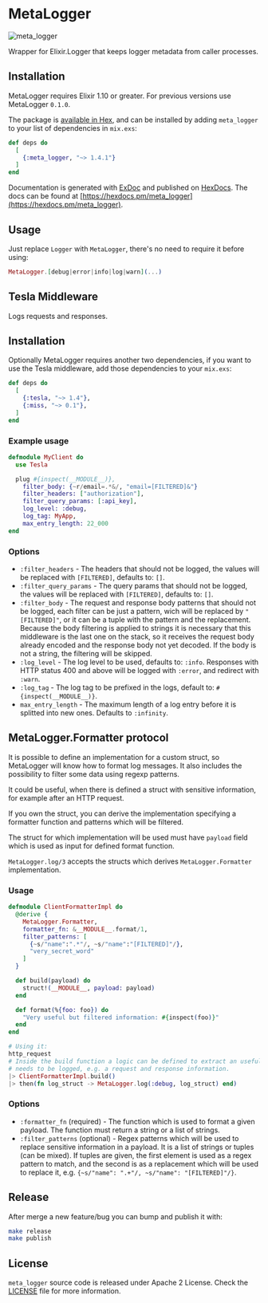 # MetaLogger

![meta_logger](https://github.com/FindHotel/meta_logger/workflows/meta_logger/badge.svg?branch=master)

Wrapper for Elixir.Logger that keeps logger metadata from caller processes.

## Installation

MetaLogger requires Elixir 1.10 or greater. For previous versions use MetaLogger `0.1.0`.

The package is [available in Hex](https://hex.pm/packages/meta_logger), and can be installed
by adding `meta_logger` to your list of dependencies in `mix.exs`:

```elixir
def deps do
  [
    {:meta_logger, "~> 1.4.1"}
  ]
end
```

Documentation is generated with [ExDoc](https://github.com/elixir-lang/ex_doc)
and published on [HexDocs](https://hexdocs.pm). The docs can be found at
[https://hexdocs.pm/meta_logger](https://hexdocs.pm/meta_logger).

## Usage

Just replace `Logger` with `MetaLogger`, there's no need to require it before using:

```elixir
MetaLogger.[debug|error|info|log|warn](...)
```

## Tesla Middleware

Logs requests and responses.

## Installation

Optionally MetaLogger requires another two dependencies, if you want to use the Tesla
middleware, add those dependencies to your `mix.exs`:

```elixir
def deps do
  [
    {:tesla, "~> 1.4"},
    {:miss, "~> 0.1"},
  ]
end
```

### Example usage

```elixir
defmodule MyClient do
  use Tesla

  plug #{inspect(__MODULE__)},
    filter_body: {~r/email=.*&/, "email=[FILTERED]&"}
    filter_headers: ["authorization"],
    filter_query_params: [:api_key],
    log_level: :debug,
    log_tag: MyApp,
    max_entry_length: 22_000
end
```

### Options

- `:filter_headers` - The headers that should not be logged,
  the values will be replaced with `[FILTERED]`, defaults to: `[]`.
- `:filter_query_params` - The query params that should not be logged,
  the values will be replaced with `[FILTERED]`, defaults to: `[]`.
- `:filter_body` - The request and response body patterns that should not be logged,
  each filter can be just a pattern, wich will be replaced by `"[FILTERED]"`, or it
  can be a tuple with the pattern and the replacement. Because the body filtering is
  applied to strings it is necessary that this middleware is the last one on the stack, so
  it receives the request body already encoded and the response body not yet decoded. If the
  body is not a string, the filtering will be skipped.
- `:log_level` - The log level to be used, defaults to: `:info`. Responses with
  HTTP status 400 and above will be logged with `:error`, and redirect with `:warn`.
- `:log_tag` - The log tag to be prefixed in the logs, default to: `#{inspect(__MODULE__)}`.
- `max_entry_length` - The maximum length of a log entry before it is splitted into new
  ones. Defaults to `:infinity`.

## MetaLogger.Formatter protocol

It is possible to define an implementation for a custom struct, so MetaLogger will know how to format log messages. It also includes the possibility to filter some data using regexp patterns.

It could be useful, when there is defined a struct with sensitive information, for example after an HTTP request.

If you own the struct, you can derive the implementation specifying a formatter function and patterns which will be filtered.

The struct for which implementation will be used must have `payload` field which is used as input for defined format function.

`MetaLogger.log/3` accepts the structs which derives `MetaLogger.Formatter` implementation.

### Usage

```elixir
defmodule ClientFormatterImpl do
  @derive {
    MetaLogger.Formatter,
    formatter_fn: &__MODULE__.format/1,
    filter_patterns: [
      {~s/"name":".*"/, ~s/"name":"[FILTERED]"/},
      "very_secret_word"
    ]
  }

  def build(payload) do
    struct!(__MODULE__, payload: payload)
  end

  def format(%{foo: foo}) do
    "Very useful but filtered information: #{inspect(foo)}"
  end
end

# Using it:
http_request
# Inside the build function a logic can be defined to extract an useful payload which
# needs to be logged, e.g. a request and response information.
|> ClientFormatterImpl.build()
|> then(fn log_struct -> MetaLogger.log(:debug, log_struct) end)
```

### Options

- `:formatter_fn` (required) - The function which is used to format a given payload. The function must return a string or a list of strings.
- `:filter_patterns` (optional) - Regex patterns which will be used to replace sensitive information in a payload. It is a list of strings or tuples (can be mixed). If tuples are given, the first element is used as a regex pattern to match, and the second is as a replacement which will be used to replace it, e.g. `{~s/"name": ".+"/, ~s/"name": "[FILTERED]"/}`.

## Release

After merge a new feature/bug you can bump and publish it with:

```sh
make release
make publish
```

## License

`meta_logger` source code is released under Apache 2 License. Check the [LICENSE](./LICENSE) file for more information.
